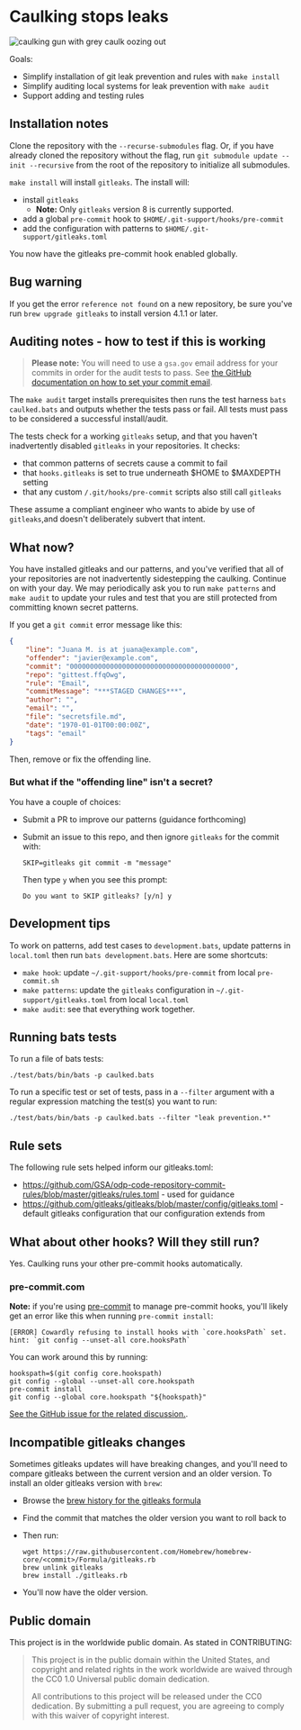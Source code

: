 # Caulking stops leaks

![caulking gun with grey caulk oozing out](https://upload.wikimedia.org/wikipedia/commons/thumb/3/37/Caulking.jpg/757px-Caulking.jpg)

Goals:

* Simplify installation of git leak prevention and rules with `make install`
* Simplify auditing local systems for leak prevention with `make audit`
* Support adding and testing rules

## Installation notes

Clone the repository with the `--recurse-submodules` flag. Or, if you have already cloned the repository without the flag, run `git submodule update --init --recursive` from the root of the repository to initialize all submodules.

`make install` will install `gitleaks`. The install will:

* install `gitleaks`
  * **Note:** Only `gitleaks` version 8 is currently supported.
* add a global `pre-commit` hook to `$HOME/.git-support/hooks/pre-commit`
* add the configuration with patterns to `$HOME/.git-support/gitleaks.toml`

You now have the gitleaks pre-commit hook enabled globally.

## Bug warning

If you get the error `reference not found` on a new repository, be sure you've run `brew upgrade gitleaks` to install version 4.1.1 or later.

## Auditing notes - how to test if this is working

> **Please note:** You will need to use a `gsa.gov` email address for your commits in order for the audit tests to pass. See [the GitHub documentation on how to set your commit email](https://docs.github.com/en/account-and-profile/setting-up-and-managing-your-github-user-account/managing-email-preferences/setting-your-commit-email-address#setting-your-commit-email-address-in-git).

The `make audit` target installs prerequisites then runs the test harness `bats caulked.bats` and outputs whether the tests pass or fail. All tests must pass to be considered a successful install/audit.

The tests check for a working `gitleaks` setup, and that you haven't inadvertently disabled `gitleaks` in your repositories. It checks:

* that common patterns of secrets cause a commit to fail
* that `hooks.gitleaks` is set to true underneath $HOME to $MAXDEPTH setting
* that any custom `/.git/hooks/pre-commit` scripts also still call `gitleaks`

These assume a compliant engineer who wants to abide by use of `gitleaks`,and  doesn't deliberately subvert that intent.

## What now?

You have installed gitleaks and our patterns, and you've verified that all of your repositories are not inadvertently sidestepping the caulking. Continue on with your day. We may periodically ask you to run `make patterns` and `make audit` to update your rules and test that you are still protected from committing known secret patterns.

If you get a `git commit` error message like this:

```json
{
    "line": "Juana M. is at juana@example.com",
    "offender": "javier@example.com",
    "commit": "0000000000000000000000000000000000000000",
    "repo": "gittest.ffqOwg",
    "rule": "Email",
    "commitMessage": "***STAGED CHANGES***",
    "author": "",
    "email": "",
    "file": "secretsfile.md",
    "date": "1970-01-01T00:00:00Z",
    "tags": "email"
}
```

Then, remove or fix the offending line.

### But what if the "offending line" isn't a secret?

You have a couple of choices:

* Submit a PR to improve our patterns (guidance forthcoming)
* Submit an issue to this repo, and then ignore `gitleaks` for the commit with:

    ```shell
    SKIP=gitleaks git commit -m "message"
    ```

    Then type `y` when you see this prompt:

    ```shell
    Do you want to SKIP gitleaks? [y/n] y
    ```

## Development tips

To work on patterns, add test cases to `development.bats`, update patterns in `local.toml` then
run `bats development.bats`.  Here are some shortcuts:

* `make hook`: update `~/.git-support/hooks/pre-commit` from local `pre-commit.sh`
* `make patterns`: update the `gitleaks` configuration in `~/.git-support/gitleaks.toml` from local `local.toml`
* `make audit`: see that everything work together.

## Running bats tests

To run a file of bats tests:

```shell
./test/bats/bin/bats -p caulked.bats
```

To run a specific test or set of tests, pass in a `--filter` argument with a regular expression matching the test(s) you want to run:

```shell
./test/bats/bin/bats -p caulked.bats --filter "leak prevention.*"
```

## Rule sets

The following rule sets helped inform our gitleaks.toml:

* <https://github.com/GSA/odp-code-repository-commit-rules/blob/master/gitleaks/rules.toml> - used for guidance
* <https://github.com/gitleaks/gitleaks/blob/master/config/gitleaks.toml> - default gitleaks configuration that our configuration extends from

## What about other hooks? Will they still run?

Yes. Caulking runs your other pre-commit hooks automatically.

### pre-commit.com

**Note:** if you're using [pre-commit](https://pre-commit.com/) to manage pre-commit hooks, you'll likely get an error like this when running `pre-commit install`:

```shell
[ERROR] Cowardly refusing to install hooks with `core.hooksPath` set.
hint: `git config --unset-all core.hooksPath`
```

You can work around this by running:

```shell
hookspath=$(git config core.hookspath)
git config --global --unset-all core.hookspath
pre-commit install
git config --global core.hookspath "${hookspath}"
```

[See the GitHub issue for the related discussion.](https://github.com/pre-commit/pre-commit/issues/1198).

## Incompatible gitleaks changes

Sometimes gitleaks updates will have breaking changes, and you'll need to compare gitleaks
between the current version and an older version. To install an older gitleaks version with `brew`:

* Browse the [brew history for the gitleaks formula](https://github.com/Homebrew/homebrew-core/commits/master/Formula/gitleaks.rb)
* Find the commit that matches the older version you want to roll back to
* Then run:

    ```shell
    wget https://raw.githubusercontent.com/Homebrew/homebrew-core/<commit>/Formula/gitleaks.rb
    brew unlink gitleaks
    brew install ./gitleaks.rb
    ```

* You'll now have the older version.

## Public domain

This project is in the worldwide public domain. As stated in CONTRIBUTING:

> This project is in the public domain within the United States, and copyright and related rights in the work worldwide are waived through the CC0 1.0 Universal public domain dedication.
>
> All contributions to this project will be released under the CC0 dedication. By submitting a pull request, you are agreeing to comply with this waiver of copyright interest.
